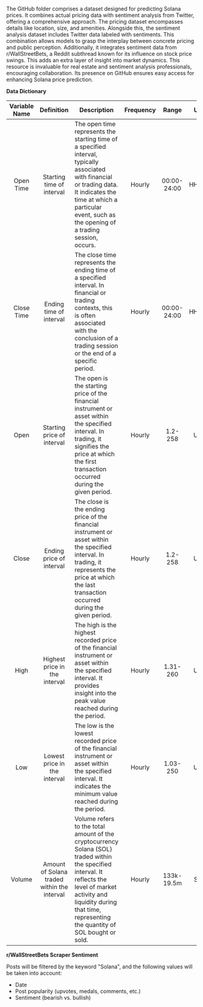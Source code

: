 The GitHub folder comprises a dataset designed for predicting Solana prices. It combines actual pricing data with sentiment analysis from Twitter, offering a comprehensive approach. The pricing dataset encompasses details like location, size, and amenities. Alongside this, the sentiment analysis dataset includes Twitter data labeled with sentiments. This combination allows models to grasp the interplay between concrete pricing and public perception. Additionally, it integrates sentiment data from r/WallStreetBets, a Reddit subthread known for its influence on stock price swings. This adds an extra layer of insight into market dynamics. This resource is invaluable for real estate and sentiment analysis professionals, encouraging collaboration. Its presence on GitHub ensures easy access for enhancing Solana price prediction.

**Data Dictionary**

| Variable Name   | Definition           | Description                                      | Frequency | Range  | Unit   | Type    |
|:------------------:|:----------------------:|--------------------------------------------------|:-----------:|:--------:|:--------:|:---------:|
| Open Time       | Starting time of interval | The open time represents the starting time of a specified interval, typically associated with financial or trading data. It indicates the time at which a particular event, such as the opening of a trading session, occurs. | Hourly     | 00:00-24:00  | HH:MM | Time |
| Close Time       | Ending time of interval | The close time represents the ending time of a specified interval. In financial or trading contexts, this is often associated with the conclusion of a trading session or the end of a specific period. | Hourly   | 00:00-24:00 | HH:MM | Time |
| Open       | Starting price of interval | The open is the starting price of the financial instrument or asset within the specified interval. In trading, it signifies the price at which the first transaction occurred during the given period. | Hourly    | 1.2-258   | USD | Numeric | Sc
| Close       | Ending price of interval | The close is the ending price of the financial instrument or asset within the specified interval. In trading, it represents the price at which the last transaction occurred during the given period. | Hourly    | 1.2-258 | USD   | Numeric |
| High       | Highest price in the interval | The high is the highest recorded price of the financial instrument or asset within the specified interval. It provides insight into the peak value reached during the period. | Hourly    | 1.31-260 | USD   | Numeric |
| Low       | Lowest price in the interval | The low is the lowest recorded price of the financial instrument or asset within the specified interval. It indicates the minimum value reached during the period. | Hourly    | 1.03-250 | USD   | Numeric |
| Volume       | Amount of Solana traded within the interval | Volume refers to the total amount of the cryptocurrency Solana (SOL) traded within the specified interval. It reflects the level of market activity and liquidity during that time, representing the quantity of SOL bought or sold. | Hourly    | 133k-19.5m | SOL | Numeric |

**r/WallStreetBets Scraper Sentiment**

Posts will be filtered by the keyword "Solana", and the following values will be taken into account:
- Date
- Post popularity (upvotes, medals, comments, etc.)
- Sentiment (bearish vs. bullish)
